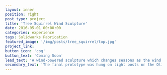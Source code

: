 ```yaml
---
layout: inner
position: right
post_type: project
title: 'Tree Squirrel Wind Sculpture'
date: 2016-05-01 00:00:00
categories: experience
tags: Solidworks Fabrication
featured_image: '/img/posts/tree_squirrel/top.jpg'
project_link:
button_icon: 'cog'
button_text: 'Coming Soon'
lead_text: 'A wind-powered sculpture which changes seasons as the wind pushes the leaves around.'
secondary_text: 'The final prototype was hung on light posts on the Olin campus and displayed to the public.'
---
```

